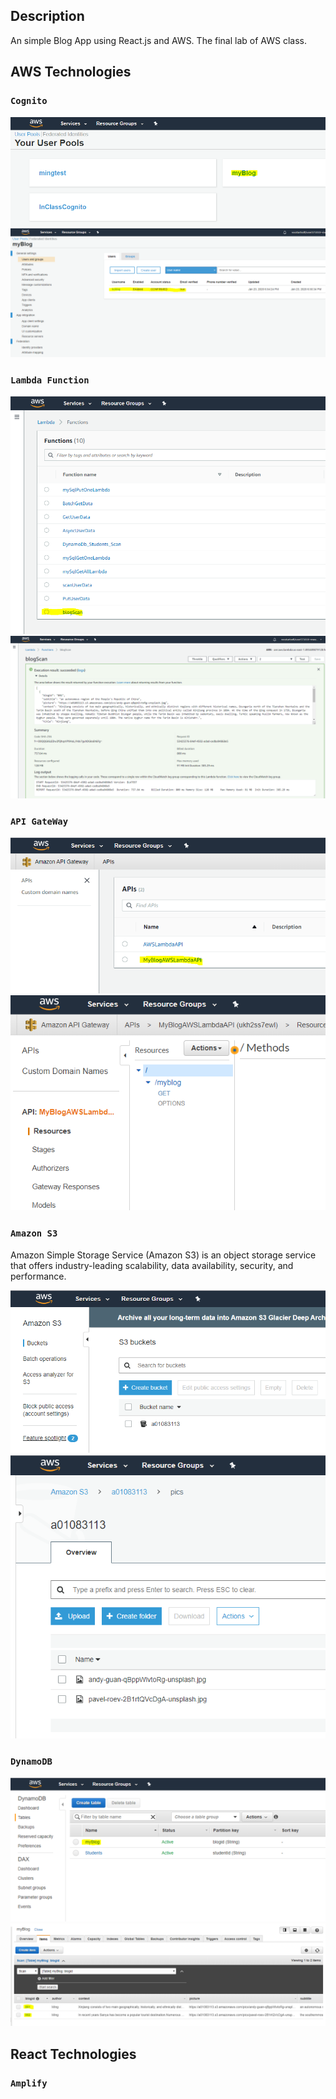 ## Description
An simple Blog App using React.js and AWS.
The final lab of AWS class.

## AWS Technologies

### `Cognito`

![](https://github.com/mingwang168/myblog/blob/master/public/7.PNG)
![](https://github.com/mingwang168/myblog/blob/master/public/8.PNG)

### `Lambda Function `

![](https://github.com/mingwang168/myblog/blob/master/public/3.PNG)
![](https://github.com/mingwang168/myblog/blob/master/public/4.PNG)

### `API GateWay`
![](https://github.com/mingwang168/myblog/blob/master/public/5.PNG)
![](https://github.com/mingwang168/myblog/blob/master/public/6.PNG)

### `Amazon S3`
Amazon Simple Storage Service (Amazon S3) is an object storage service that offers industry-leading scalability, data availability, security, and performance.

![](https://github.com/mingwang168/myblog/blob/master/public/1.PNG)
![](https://github.com/mingwang168/myblog/blob/master/public/2.PNG)
### `DynamoDB`

![](https://github.com/mingwang168/myblog/blob/master/public/9.PNG)
![](https://github.com/mingwang168/myblog/blob/master/public/10.PNG)
## React Technologies

### `Amplify`
